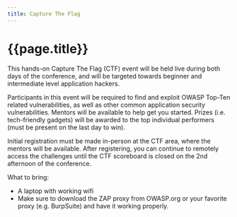 ```yaml
---
title: Capture The Flag
---
```


# {{page.title}}

This hands-on Capture The Flag (CTF) event will be held live during both days of the conference, and will be targeted towards beginner and intermediate level application hackers.  

Participants in this event will be required to find and exploit OWASP Top-Ten related vulnerabilities, as well as other common application security vulnerabilities. Mentors will be available to help get you started. Prizes (i.e. tech-friendly gadgets) will be awarded to the top individual performers (must be present on the last day to win).

Initial registration must be made in-person at the CTF area, where the mentors will be available.  After registering, you can continue to remotely access the challenges until the CTF scoreboard is closed on the 2nd afternoon of the conference.

What to bring:

* A laptop with working wifi
* Make sure to download the ZAP proxy from OWASP.org or your favorite proxy (e.g. BurpSuite) and have it working properly. 